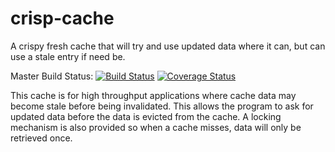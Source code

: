# crisp-cache
A crispy fresh cache that will try and use updated data where it can, but can use a stale entry if need be.

Master Build Status: 
[![Build Status](https://travis-ci.org/four43/node-crisp-cache.svg?branch=master)](https://travis-ci.org/four43/node-crisp-cache)
[![Coverage Status](https://coveralls.io/repos/four43/node-crisp-cache/badge.svg?branch=master&service=github)](https://coveralls.io/github/four43/node-crisp-cache?branch=master)

This cache is for high throughput applications where cache data may become stale before being invalidated. This allows
the program to ask for updated data before the data is evicted from the cache. A locking mechanism is also provided so 
when a cache misses, data will only be retrieved once.